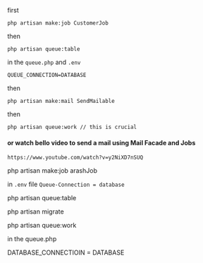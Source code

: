 first

```
php artisan make:job CustomerJob
```

then

```
php artisan queue:table
```

in the `queue.php` and `.env`

```
QUEUE_CONNECTION=DATABASE
```

then

```
php artisan make:mail SendMailable
```

then

```
php artisan queue:work // this is crucial
```

#### or watch bello video to send a mail using Mail Facade and Jobs

```
https://www.youtube.com/watch?v=y2NiXD7nSUQ
```



php artisan make:job arashJob

in `.env` file `Queue-Connection = database`

php artisan queue:table

php artisan migrate

php artisan queue:work

in the queue.php

DATABASE_CONNECTIOIN = DATABASE